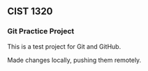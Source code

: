 ## CIST 1320
### Git Practice Project

This is a test project for Git and GitHub. 

Made changes locally, pushing them remotely. 
